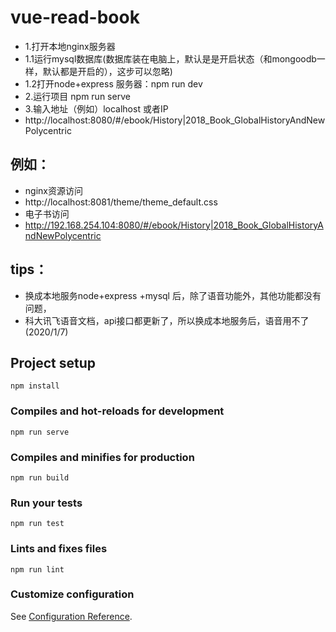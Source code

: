 # vue-read-book
- 1.打开本地nginx服务器
- 1.1运行mysql数据库(数据库装在电脑上，默认是是开启状态（和mongoodb一样，默认都是开启的），这步可以忽略)
- 1.2打开node+express 服务器：npm run dev  
- 2.运行项目 npm run serve
- 3.输入地址（例如）localhost 或者IP
- http://localhost:8080/#/ebook/History|2018_Book_GlobalHistoryAndNewPolycentric

## 例如：
- nginx资源访问
- http://localhost:8081/theme/theme_default.css
- 电子书访问
- http://192.168.254.104:8080/#/ebook/History|2018_Book_GlobalHistoryAndNewPolycentric
## tips：
- 换成本地服务node+express +mysql 后，除了语音功能外，其他功能都没有问题，
- 科大讯飞语音文档，api接口都更新了，所以换成本地服务后，语音用不了(2020/1/7)

## Project setup
```
npm install
```

### Compiles and hot-reloads for development
```
npm run serve
```

### Compiles and minifies for production
```
npm run build
```

### Run your tests
```
npm run test
```

### Lints and fixes files
```
npm run lint
```

### Customize configuration
See [Configuration Reference](https://cli.vuejs.org/config/).
